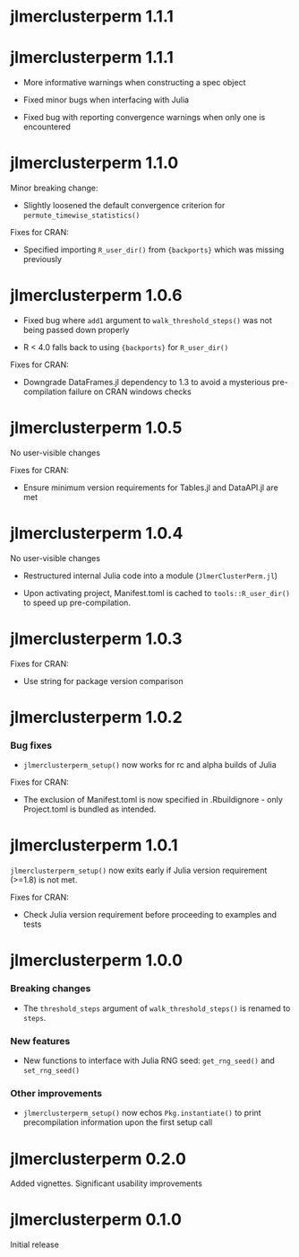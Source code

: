# jlmerclusterperm 1.1.1

# jlmerclusterperm 1.1.1

- More informative warnings when constructing a spec object

- Fixed minor bugs when interfacing with Julia

- Fixed bug with reporting convergence warnings when only one is encountered

# jlmerclusterperm 1.1.0

Minor breaking change:

- Slightly loosened the default convergence criterion for `permute_timewise_statistics()`

Fixes for CRAN:

- Specified importing `R_user_dir()` from `{backports}` which was missing previously

# jlmerclusterperm 1.0.6

- Fixed bug where `add1` argument to `walk_threshold_steps()` was not being passed down properly

- R < 4.0 falls back to using `{backports}` for `R_user_dir()`

Fixes for CRAN:

- Downgrade DataFrames.jl dependency to 1.3 to avoid a mysterious pre-compilation failure on CRAN windows checks

# jlmerclusterperm 1.0.5

No user-visible changes

Fixes for CRAN:

- Ensure minimum version requirements for Tables.jl and DataAPI.jl are met

# jlmerclusterperm 1.0.4

No user-visible changes

- Restructured internal Julia code into a module (`JlmerClusterPerm.jl`)

- Upon activating project, Manifest.toml is cached to `tools::R_user_dir()` to speed up pre-compilation.

# jlmerclusterperm 1.0.3

Fixes for CRAN:

- Use string for package version comparison

# jlmerclusterperm 1.0.2

### Bug fixes

- `jlmerclusterperm_setup()` now works for rc and alpha builds of Julia

Fixes for CRAN:

- The exclusion of Manifest.toml is now specified in .Rbuildignore - only Project.toml is bundled as intended.

# jlmerclusterperm 1.0.1

`jlmerclusterperm_setup()` now exits early if Julia version requirement (>=1.8) is not met.

Fixes for CRAN:

- Check Julia version requirement before proceeding to examples and tests

# jlmerclusterperm 1.0.0

### Breaking changes

- The `threshold_steps` argument of `walk_threshold_steps()` is renamed to `steps`.

### New features

- New functions to interface with Julia RNG seed: `get_rng_seed()` and `set_rng_seed()`

### Other improvements

- `jlmerclusterperm_setup()` now echos `Pkg.instantiate()` to print precompilation information upon the first setup call

# jlmerclusterperm 0.2.0

Added vignettes. Significant usability improvements

# jlmerclusterperm 0.1.0

Initial release

